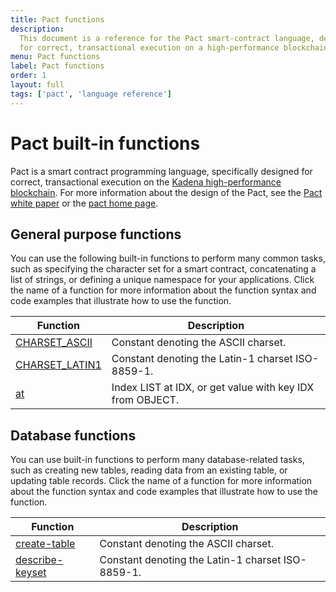 ```yaml
---
title: Pact functions
description:
  This document is a reference for the Pact smart-contract language, designed
  for correct, transactional execution on a high-performance blockchain.
menu: Pact functions
label: Pact functions
order: 1
layout: full
tags: ['pact', 'language reference']
---
```


# Pact built-in functions

Pact is a smart contract programming language, specifically designed for
correct, transactional execution on the [Kadena high-performance blockchain](http://kadena.io). 
For more information about the design of the Pact, see
the [Pact white paper](/kadena) or the [pact home page](http://kadena.io/#pactModal).

## General purpose functions

You can use the following built-in functions to perform many common tasks, such as specifying the character set for a smart contract, concatenating a list of strings, or defining a unique namespace for your applications.
Click the name of a function for more information about the function syntax and code examples that illustrate how to use the function.

| Function | Description
| -------- | -----------
| [CHARSET_ASCII](/reference/pact-ref/general#charset_ascii) | Constant denoting the ASCII charset.
| [CHARSET_LATIN1](/reference/pact-ref/general#charset_latin1) | Constant denoting the Latin-1 charset ISO-8859-1.
| [at](/reference/pact-ref/general#at) | Index LIST at IDX, or get value with key IDX from OBJECT.

## Database functions

You can use built-in functions to perform many database-related tasks, such as creating new tables, reading data from an existing table, or updating table records.
Click the name of a function for more information about the function syntax and code examples that illustrate how to use the function.

| Function | Description
| -------- | -----------
| [create-table](/reference/pact-ref/database#create-table) | Constant denoting the ASCII charset.
| [describe-keyset](/reference/pact-ref/database#describe-keyset) | Constant denoting the Latin-1 charset ISO-8859-1.